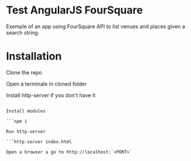 # Test AngularJS FourSquare

Exemple of an app using FourSquare API to list venues and places given a search string.

# Installation

Clone the repo

Open a terminale in cloned folder

Install http-server if you don't have it 

```sudo npm install http-server -g

Install modules 

```npm i

Run http-server

```http-server index.html

Open a browser a go to http://localhost:`<PORT>`
